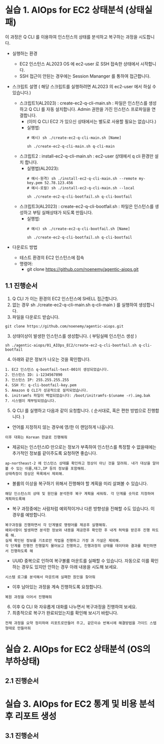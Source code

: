 # 실습 1. AIOps for EC2 상태분석 (상태실패)

이 과정은 Q CLI 를 이용하여 인스턴스의 상태를 분석하고 복구하는 과정을 시도합니다. 

* 실행하는 환경
  * EC2 인스턴스 AL2023 OS 에 ec2-user 로 SSH 접속한 상태에서 시작합니다.
  * SSH 접근이 안된는 경우에는 Session Mananger 를 통하여 접근합니다.  

* 스크립트 설명 ( 해당 스크립트를 실행하려면 AL2023 의 ec2-user 에서 하실 수 있습니다.)
   * 스크립트1(AL2023) : create-ec2-q-cli-main.sh : 파일은 인스턴스를 생성하고 Q CLI 를 자동 설치합니다. Admin 권한을 가진 인스턴스 프로파일을 연결합니다.
      * (이미 Q CLI EC2 가 있으신 상태에서는 별도로 사용할 필요는 없습니다.) 
      * 실행법:
        ```
        # 예시) sh ./create-ec2-q-cli-main.sh [Name]
        ```
        ```
        sh ./create-ec2-q-cli-main.sh q-cli-main
        ```
  * 스크립트2 : install-ec2-q-cli-main.sh : ec2-user 상태에서 q cli 환경만 설치 합니다. 
     * 실행법(AL2023):
        ```
        # 예시-원격) sh ./install-ec2-q-cli-main.sh --remote my-key.pem 52.78.123.456
        # 예시-로컬) sh ./install-ec2-q-cli-main.sh --local

        ```
        ```
        sh ./create-ec2-q-cli-bootfail.sh q-cli-bootfail
        ```
   * 스크립트3(AL2023) : create-ec2-q-cli-bootfail.sh : 파일은 인스턴스를 생성하고 부팅 실패상태가 되도록 만듭니다.
     * 실행법:
        ```
        # 예시) sh ./create-ec2-q-cli-bootfail.sh [Name]
        ```
        ```
        sh ./create-ec2-q-cli-bootfail.sh q-cli-bootfail
        ```
 * 다운로드 방법
   * 테스트 환경의 EC2 인스턴스에 접속 
   * 명령어:
     * git clone https://github.com/noenemy/agentic-aiops.git    

## 1.1 진행순서

1. Q CLI 가 이는 환경의 EC2 인스턴스에 SHELL 접근합니다.
  1. 없는 경우 sh ./create-ec2-q-cli-main.sh q-cli-main ) 를 실행하여 생성합니다.     
2. 파일을 다운로드 받습니다.
```
git clone https://github.com/noenemy/agentic-aiops.git 
```
3. 상태이상이 발생한 인스턴스를 생성합니다. ( 부팅실패 인스턴스 생성 )
```
sh ./agentic-aiops/01_AIOps_EC2/create-ec2-q-cli-bootfail.sh q-cli-bootfail
```
4. 아래와 같은 정보가 나오는 것을 확인합니다. 
```
1. EC2 인스턴스 q-bootfail-test-001이 생성되었습니다.
2. 인스턴스 ID: i-1234567890
3. 인스턴스 IP: 255.255.255.255
4. SSH 키: q-cli-bootfail-key.pem
5. Amazon Q CLI가 성공적으로 설치되었습니다.
6. initramfs 파일이 백업되었습니다: /boot/initramfs-$(uname -r).img.bak
7. 시스템이 재부팅되었습니다.

```

5. Q CLI 를 실행하고 다음과 같이 요청합니다. ( 순서대로, 혹은 편한 방법으로 진행합니다. )

* 언어를 지정하지 않는 경우에 영/한 이 랜덤하게 나옵니다. 
```
이후 대화는 Korean 한글로 진행해줘
```
* 제공되는 인스턴스ID 만으로는 정보가 부족하여 인스턴스를 특정할 수 없을때에는 추가적인 정보를 같이주도록 요청하면 좋습니다. 
```
ap-northeast-2 에 인스턴스 상태를 확인하고 정상이 아닌 것을 알려줘. 내가 대상을 알아볼 수 있는 이름,태그,IP 등의 정보를 포함해줘.
상태측정이 정상은 목록에서 제외해.
```
* 볼륨의 이상을 복구하기 위해서 진행해야 할 계획을 미리 살펴볼 수 있습니다. 
```
해당 인스턴스의 상태 및 원인을 분석한후 복구 계획을 세워줘. 각 단계를 숫자로 지정하여 계획하도록해
```
* 복구 과정중에는 사람처럼 예외적이거나 다른 방향성을 진해할 수도 있습니다. 이 경우를 예방합니다. 
```
복구과정을 진행하면서 각 단계별로 명령어를 제공후 실행해줘.
예외사항이 발생하면 분석한 정보와 내용을 제공한후 확인한 후 내게 허락을 받은후 진행 하도록 해.
실제 확인된 정보를 기초로만 작업을 진행하고 가정 과 가설은 제외해.
각 단계를 진행전 진행할지 물어보고 진행하고, 진행과정의 상태를 데이터와 결과를 확인하면서 진행하도록 해
```
* UUID 중복으로 인하여 복구볼륨 마운트를 실패할 수 있습니다. 자동으로 이를 확인하는 경우도 있지만 안하는 경우 아래 내용을 시도해 보세요.
```
시스템 로그를 분석해서 마운트에 실패한 원인을 찾아줘
```
* 이후 남아있는 과정을 계속 진행하도록 요청합니다. 
```
복원 과정을 이어서 진행해줘
```
6. 이후 Q CLI 와 자유롭게 대화를 나누면서 복구과정을 진행하여 보세요.
7. 최종적으로 복구가 완료되었는지를 확인해 보시기 바랍니다.
```
전채 과정을 요약 정리하여 리포트로만들어 주고, 같은이슈 반복시에 해결방법을 가이드 스텝형태로 만들어줘
```

# 실습 2. AIOps for EC2 상태분석 (OS의 부하상태)

## 2.1 진행순서


# 실습 3. AIOps for EC2 통계 및 비용 분석후 리포트 생성


## 3.1 진행순서


